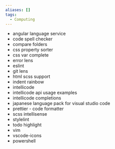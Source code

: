 ```yaml
---
aliases: []
tags:
  - Computing
---
```

- angular language service
- code spell checker
- compare folders
- css property sorter
- css var complete
- error lens
- eslint
- git lens
- html scss support
- indent rainbow
- intellicode
- intellicode api usage examples
- intellicode completions
- japanese language pack for visual studio code
- prettier - code formatter
- scss intellisense
- stylelint
- todo highlight
- vim
- vscode-icons
- powershell

